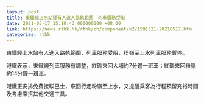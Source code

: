 ```yaml
---
layout: post
title: 東鐵綫上水站疑有人進入路軌範圍　列車服務受阻
date: 2021-05-17 15:10:43.000000000 +08:00
link: https://news.rthk.hk/rthk/ch/component/k2/1591321-20210517.htm
categories: rthk
---
```


東鐵綫上水站有人進入路軌範圍，列車服務受阻，粉嶺至上水列車服務暫停。

港鐵表示，東鐵綫列車服務有調整，紅磡來回大埔約7分鐘一班車；紅磡來回粉嶺約14分鐘一班車。

港鐵正安排免費接駁巴士，來回行走粉嶺至上水，又提醒乘客為行程預留充裕時間及考慮乘搭其他交通工具。
